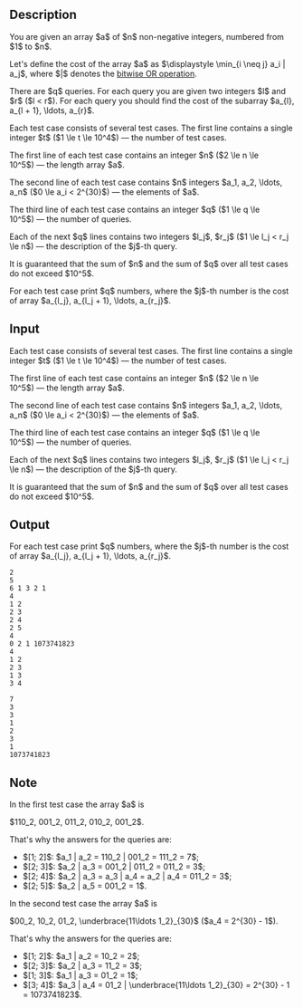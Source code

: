 ## Description

<div><p>You are given an array $a$ of $n$ non-negative integers, numbered from $1$ to $n$.</p><p>Let's define the <span class="tex-font-style-it">cost</span> of the array $a$ as $\displaystyle \min_{i \neq j} a_i | a_j$, where $|$ denotes the <a href="https://en.wikipedia.org/wiki/Bitwise_operation#OR">bitwise OR operation</a>.</p><p>There are $q$ queries. For each query you are given two integers $l$ and $r$ ($l &lt; r$). For each query you should find the cost of the subarray $a_{l}, a_{l + 1}, \ldots, a_{r}$.</p></div><div class="input-specification"><p>Each test case consists of several test cases. The first line contains a single integer $t$ ($1 \le t \le 10^4$)&nbsp;— the number of test cases.</p><p>The first line of each test case contains an integer $n$ ($2 \le n \le 10^5$)&nbsp;— the length array $a$.</p><p>The second line of each test case contains $n$ integers $a_1, a_2, \ldots, a_n$ ($0 \le a_i &lt; 2^{30}$)&nbsp;— the elements of $a$.</p><p>The third line of each test case contains an integer $q$ ($1 \le q \le 10^5$)&nbsp;— the number of queries.</p><p>Each of the next $q$ lines contains two integers $l_j$, $r_j$ ($1 \le l_j &lt; r_j \le n$)&nbsp;— the description of the $j$-th query.</p><p>It is guaranteed that the sum of $n$ and the sum of $q$ over all test cases do not exceed $10^5$.</p></div><div class="output-specification"><p>For each test case print $q$ numbers, where the $j$-th number is the cost of array $a_{l_j}, a_{l_j + 1}, \ldots, a_{r_j}$.</p></div>

## Input

<p>Each test case consists of several test cases. The first line contains a single integer $t$ ($1 \le t \le 10^4$)&nbsp;— the number of test cases.</p><p>The first line of each test case contains an integer $n$ ($2 \le n \le 10^5$)&nbsp;— the length array $a$.</p><p>The second line of each test case contains $n$ integers $a_1, a_2, \ldots, a_n$ ($0 \le a_i &lt; 2^{30}$)&nbsp;— the elements of $a$.</p><p>The third line of each test case contains an integer $q$ ($1 \le q \le 10^5$)&nbsp;— the number of queries.</p><p>Each of the next $q$ lines contains two integers $l_j$, $r_j$ ($1 \le l_j &lt; r_j \le n$)&nbsp;— the description of the $j$-th query.</p><p>It is guaranteed that the sum of $n$ and the sum of $q$ over all test cases do not exceed $10^5$.</p>

## Output

<p>For each test case print $q$ numbers, where the $j$-th number is the cost of array $a_{l_j}, a_{l_j + 1}, \ldots, a_{r_j}$.</p>





```input1
2
5
6 1 3 2 1
4
1 2
2 3
2 4
2 5
4
0 2 1 1073741823
4
1 2
2 3
1 3
3 4
```




```output1
7
3
3
1
2
3
1
1073741823
```



## Note

<p>In the first test case the array $a$ is</p><p>$110_2, 001_2, 011_2, 010_2, 001_2$.</p><p>That's why the answers for the queries are:</p><ul> <li> $[1; 2]$: $a_1 | a_2 = 110_2 | 001_2 = 111_2 = 7$; </li><li> $[2; 3]$: $a_2 | a_3 = 001_2 | 011_2 = 011_2 = 3$; </li><li> $[2; 4]$: $a_2 | a_3 = a_3 | a_4 = a_2 | a_4 = 011_2 = 3$; </li><li> $[2; 5]$: $a_2 | a_5 = 001_2 = 1$. </li></ul><p>In the second test case the array $a$ is</p><p>$00_2, 10_2, 01_2, \underbrace{11\ldots 1_2}_{30}$ ($a_4 = 2^{30} - 1$).</p><p>That's why the answers for the queries are:</p><ul> <li> $[1; 2]$: $a_1 | a_2 = 10_2 = 2$; </li><li> $[2; 3]$: $a_2 | a_3 = 11_2 = 3$; </li><li> $[1; 3]$: $a_1 | a_3 = 01_2 = 1$; </li><li> $[3; 4]$: $a_3 | a_4 = 01_2 | \underbrace{11\ldots 1_2}_{30} = 2^{30} - 1 = 1073741823$. </li></ul>
